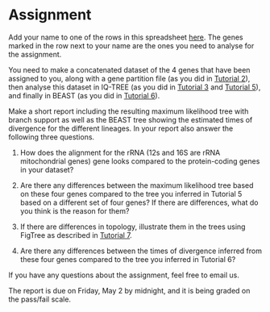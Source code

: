 # Assignment

Add your name to one of the rows in this spreadsheet [here](https://docs.google.com/spreadsheets/d/1jYOx_BCUWnR7IhMTmw4oaymGovGxao5-P4RBRpjKdDA/edit#gid=356692471). The genes marked in the row next to your name are the ones you need to analyse for the assignment.


You need to make a concatenated dataset of the 4 genes that have been assigned to you, along with a gene partition file (as you did in [Tutorial 2](../Tutorials/2.Alignments)), then analyse this dataset in IQ-TREE (as you did in [Tutorial 3](../Tutorials/3.ModelSelection) and [Tutorial 5](../Tutorials/5.MaximumLikelihood)), and finally in BEAST (as you did in [Tutorial 6](../Tutorials/6.TimingDivergence)).

Make a short report including the resulting maximum likelihood tree with branch support as well as the BEAST tree showing the estimated times of divergence for the different lineages. In your report also answer the following three questions.

1) How does the alignment for the rRNA (12s and 16S are rRNA mitochondrial genes) gene looks compared to the protein-coding genes in your dataset?

2) Are there any differences between the maximum likelihood tree based on these four genes compared to the tree you inferred in Tutorial 5 based on a different set of four genes? If there are differences, what do you think is the reason for them?

3) If there are differences in topology, illustrate them in the trees using FigTree as described in [Tutorial 7](../Tutorials/7.TreeManipulation).

4) Are there any differences between the times of divergence inferred from these four genes compared to the tree you inferred in Tutorial 6?

If you have any questions about the assignment, feel free to email us.

The report is due on Friday, May 2 by midnight, and it is being graded on the pass/fail scale.
